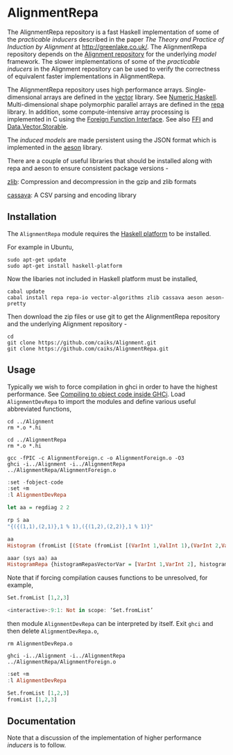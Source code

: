 # AlignmentRepa

The AlignmentRepa repository is a fast Haskell implementation of some of the *practicable inducers* described in the paper *The Theory and Practice of Induction by Alignment* at http://greenlake.co.uk/. The AlignmentRepa repository depends on the [Alignment repository](https://github.com/caiks/Alignment) for the underlying *model* framework. The slower implementations of some of the *practicable inducers* in the Alignment repository can be used to verify the correctness of equivalent faster implementations in AlignmentRepa.

The AlignmentRepa repository uses high performance arrays. Single-dimensional arrays are defined in the [vector](http://hackage.haskell.org/package/vector) library. See [Numeric Haskell](https://wiki.haskell.org/Numeric_Haskell:_A_Vector_Tutorial). Multi-dimensional shape polymorphic parallel arrays are defined in the [repa](http://hackage.haskell.org/package/repa) library. In addition, some compute-intensive array processing is implemented in C using the [Foreign Function Interface](https://wiki.haskell.org/Foreign_Function_Interface). See also [FFI](http://dev.stephendiehl.com/hask/#ffi) and [Data.Vector.Storable](http://hackage.haskell.org/package/vector-0.12.0.1/docs/Data-Vector-Storable.html).

The *induced models* are made persistent using the JSON format which is implemented in the [aeson](http://hackage.haskell.org/package/aeson) library.

There are a couple of useful libraries that should be installed along with repa and aeson to ensure consistent package versions -

[zlib](http://hackage.haskell.org/package/zlib): Compression and decompression in the gzip and zlib formats

[cassava](http://hackage.haskell.org/package/cassava): A CSV parsing and encoding library


## Installation

The `AlignmentRepa` module requires the [Haskell platform](https://www.haskell.org/downloads#platform) to be installed.

For example in Ubuntu,
```
sudo apt-get update
sudo apt-get install haskell-platform
```
Now the libaries not included in Haskell platform must be installed,
```
cabal update
cabal install repa repa-io vector-algorithms zlib cassava aeson aeson-pretty
```
Then download the zip files or use git to get the AlignmentRepa repository and the underlying Alignment repository -
```
cd
git clone https://github.com/caiks/Alignment.git
git clone https://github.com/caiks/AlignmentRepa.git
```

## Usage

Typically we wish to force compilation in ghci in order to have the highest performance. See [Compiling to object code inside GHCi](https://downloads.haskell.org/~ghc/8.4.1/docs/html/users_guide/ghci.html#compiling-to-object-code-inside-ghci).
Load `AlignmentDevRepa` to import the modules and define various useful abbreviated functions,
```
cd ../Alignment
rm *.o *.hi

cd ../AlignmentRepa
rm *.o *.hi

gcc -fPIC -c AlignmentForeign.c -o AlignmentForeign.o -O3
ghci -i../Alignment -i../AlignmentRepa ../AlignmentRepa/AlignmentForeign.o
```
```hs
:set -fobject-code
:set +m
:l AlignmentDevRepa

let aa = regdiag 2 2

rp $ aa
"{({(1,1),(2,1)},1 % 1),({(1,2),(2,2)},1 % 1)}"

aa
Histogram (fromList [(State (fromList [(VarInt 1,ValInt 1),(VarInt 2,ValInt 1)]),1 % 1),(State (fromList [(VarInt 1,ValInt 2),(VarInt 2,ValInt 2)]),1 % 1)])

aaar (sys aa) aa
HistogramRepa {histogramRepasVectorVar = [VarInt 1,VarInt 2], histogramRepasMapVarInt = fromList [(VarInt 1,0),(VarInt 2,1)], histogramRepasArray = AUnboxed [2,2] [1.0,0.0,0.0,1.0]}
```
Note that if forcing compilation causes functions to be unresolved, for example,
```hs
Set.fromList [1,2,3]

<interactive>:9:1: Not in scope: ‘Set.fromList’
```
then module `AlignmentDevRepa` can be interpreted by itself. Exit `ghci` and then delete `AlignmentDevRepa.o`,
```
rm AlignmentDevRepa.o

ghci -i../Alignment -i../AlignmentRepa ../AlignmentRepa/AlignmentForeign.o
```
```hs
:set +m
:l AlignmentDevRepa

Set.fromList [1,2,3]
fromList [1,2,3]
```

## Documentation

Note that a discussion of the implementation of higher performance *inducers* is to follow.

